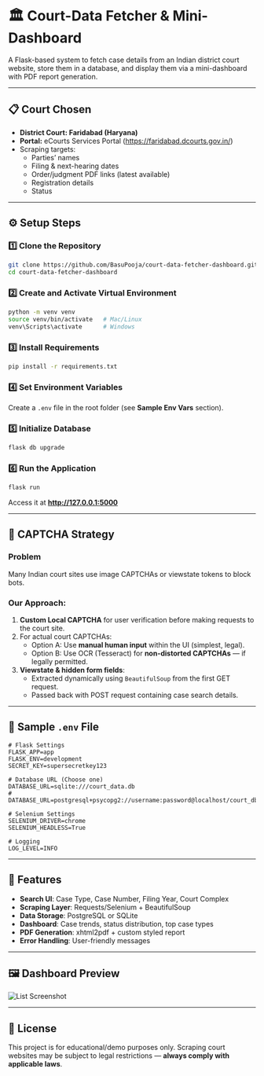 # 🏛 Court-Data Fetcher & Mini-Dashboard

A Flask-based system to fetch case details from an Indian district court website, store them in a database, and display them via a mini-dashboard with PDF report generation.

---

## 📋 Court Chosen
- **District Court: Faridabad (Haryana)**
- **Portal:** eCourts Services Portal (https://faridabad.dcourts.gov.in/)
- Scraping targets:
  - Parties’ names
  - Filing & next-hearing dates
  - Order/judgment PDF links (latest available)
  - Registration details
  - Status

---

## ⚙️ Setup Steps

### 1️⃣ Clone the Repository
```bash
git clone https://github.com/BasuPooja/court-data-fetcher-dashboard.git
cd court-data-fetcher-dashboard
```

### 2️⃣ Create and Activate Virtual Environment
```bash
python -m venv venv
source venv/bin/activate   # Mac/Linux
venv\Scripts\activate      # Windows
```

### 3️⃣ Install Requirements
```bash
pip install -r requirements.txt
```

### 4️⃣ Set Environment Variables
Create a `.env` file in the root folder (see **Sample Env Vars** section).

### 5️⃣ Initialize Database
```bash
flask db upgrade
```


### 6️⃣ Run the Application
```bash
flask run
```
Access it at **http://127.0.0.1:5000**

---

## 🔑 CAPTCHA Strategy

### Problem
Many Indian court sites use image CAPTCHAs or viewstate tokens to block bots.

### Our Approach:
1. **Custom Local CAPTCHA** for user verification before making requests to the court site.
2. For actual court CAPTCHAs:
   - Option A: Use **manual human input** within the UI (simplest, legal).
   - Option B: Use OCR (Tesseract) for **non-distorted CAPTCHAs** — if legally permitted.
3. **Viewstate & hidden form fields**:
   - Extracted dynamically using `BeautifulSoup` from the first GET request.
   - Passed back with POST request containing case search details.

---

## 🌱 Sample `.env` File

```env
# Flask Settings
FLASK_APP=app
FLASK_ENV=development
SECRET_KEY=supersecretkey123

# Database URL (Choose one)
DATABASE_URL=sqlite:///court_data.db
# DATABASE_URL=postgresql+psycopg2://username:password@localhost/court_db

# Selenium Settings
SELENIUM_DRIVER=chrome
SELENIUM_HEADLESS=True

# Logging
LOG_LEVEL=INFO
```

---

## 📂 Features
- **Search UI**: Case Type, Case Number, Filing Year, Court Complex
- **Scraping Layer**: Requests/Selenium + BeautifulSoup
- **Data Storage**: PostgreSQL or SQLite
- **Dashboard**: Case trends, status distribution, top case types
- **PDF Generation**: xhtml2pdf + custom styled report
- **Error Handling**: User-friendly messages

---

## 🖼 Dashboard Preview

![List Screenshot](https://github.com/user-attachments/assets/96260673-df09-4723-9fb3-ac34e9cfecb3)


---

## 📜 License
This project is for educational/demo purposes only. Scraping court websites may be subject to legal restrictions — **always comply with applicable laws**.
